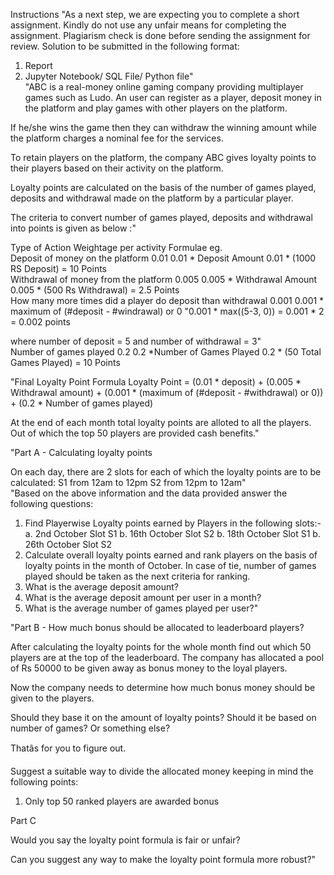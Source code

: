 Instructions	"As a next step, we are expecting you to complete a short assignment.
Kindly do not use any unfair means for completing the assignment. Plagiarism check is done before sending the assignment for review.
Solution to be submitted in the following format:
1. Report
2. Jupyter Notebook/ SQL File/ Python file"									
"ABC is a real-money online gaming company providing multiplayer games such as Ludo. An user can register as a player, 
deposit money in the platform and play games with other players on the platform. 

If he/she wins the game then they can withdraw the winning amount while the platform charges a nominal fee for the services.
 
To retain players on the platform, the company ABC gives loyalty points to their players based on their activity on the platform.
 
Loyalty points are calculated on the basis of the number of games played, deposits and withdrawal made on the platform by a particular player.
 
The criteria to convert number of games played, deposits and withdrawal into points is given as below :"										
										
										
Type of Action	Weightage per activity	Formulae	eg.							
Deposit of money on the platform	0.01	0.01 * Deposit Amount	0.01 * (1000 RS Deposit) = 10 Points							
Withdrawal of money from the platform	0.005	0.005 * Withdrawal Amount	0.005 * (500 Rs Withdrawal) = 2.5 Points							
How many more times did a player do deposit than withdrawal	0.001	0.001 * maximum of (#deposit - #windrawal) or 0	"0.001 * max((5-3, 0))
= 0.001 * 2
= 0.002 points

where number of deposit = 5
and number of withdrawal = 3"							
Number of games played	0.2	0.2 *Number of Games Played	0.2 * (50 Total Games Played) = 10 Points							
										
"Final Loyalty Point Formula
Loyalty Point = (0.01 * deposit) + (0.005 * Withdrawal amount) + (0.001 * (maximum of (#deposit - #withdrawal) or 0)) + (0.2 * Number of games played)

At the end of each month total loyalty points are alloted to all the players. Out of which the top 50 players are provided cash benefits."										
										
"Part A - Calculating loyalty points

On each day, there are 2 slots for each of which the loyalty points are to be calculated:
S1 from 12am to 12pm 
S2 from 12pm to 12am"										
"Based on the above information and the data provided answer the following questions:
1. Find Playerwise Loyalty points earned by Players in the following slots:-
    a. 2nd October Slot S1
    b. 16th October Slot S2
    b. 18th October Slot S1
    b. 26th October Slot S2
2. Calculate overall loyalty points earned and rank players on the basis of loyalty points in the month of October. 
     In case of tie, number of games played should be taken as the next criteria for ranking.
3. What is the average deposit amount?
4. What is the average deposit amount per user in a month?
5. What is the average number of games played per user?"										
										
										
"Part B - How much bonus should be allocated to leaderboard players?

After calculating the loyalty points for the whole month find out which 50 players are at the top of the leaderboard. The company has allocated a pool of Rs 50000 to be given away as bonus money to the loyal players.

Now the company needs to determine how much bonus money should be given to the players.

Should they base it on the amount of loyalty points? Should it be based on number of games? Or something else?

Thatâs for you to figure out.

Suggest a suitable way to divide the allocated money keeping in mind the following points:
1. Only top 50 ranked players are awarded bonus



Part C

Would you say the loyalty point formula is fair or unfair?

Can you suggest any way to make the loyalty point formula more robust?"										